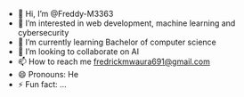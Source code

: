 - 👋 Hi, I’m @Freddy-M3363
- 👀 I’m interested in web development, machine learning and cybersecurity
- 🌱 I’m currently learning Bachelor of computer science 
- 💞️ I’m looking to collaborate on AI
- 📫 How to reach me fredrickmwaura691@gmail.com
- 😄 Pronouns: He
- ⚡ Fun fact: ...

<!---
Freddy-M3363/Freddy-M3363 is a ✨ special ✨ repository because its `README.md` (this file) appears on your GitHub profile.
You can click the Preview link to take a look at your changes.
--->
